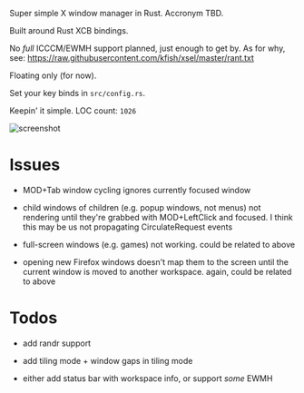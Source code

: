 Super simple X window manager in Rust. Accronym TBD.

Built around Rust XCB bindings.

No *full* ICCCM/EWMH support planned, just enough to get by. As
for why, see: https://raw.githubusercontent.com/kfish/xsel/master/rant.txt

Floating only (for now).

Set your key binds in `src/config.rs`.

Keepin' it simple. LOC count: `1026`

![screenshot](https://github.com/grufwub/afwm/raw/master/screenshot.png)

# Issues

- MOD+Tab window cycling ignores currently focused window

- child windows of children (e.g. popup windows, not menus) not rendering
  until they're grabbed with MOD+LeftClick and focused. I think this may be
  us not propagating CirculateRequest events

- full-screen windows (e.g. games) not working. could be related to above

- opening new Firefox windows doesn't map them to the screen until the current
  window is moved to another workspace. again, could be related to above

# Todos

- add randr support

- add tiling mode + window gaps in tiling mode

- either add status bar with workspace info, or support _some_ EWMH
